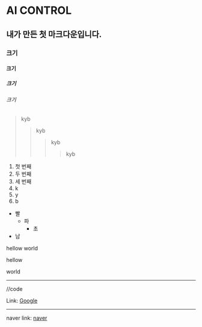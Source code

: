 # AI CONTROL

## 내가 만든 첫 마크다운입니다.
### 크기
#### 크기
##### 크기
###### 크기

>  kyb
>>  kyb
>>>  kyb
>>>> kyb

1. 첫 번째
2. 두 번째
3. 세 번째
1. k
3. y 
2. b

* 빨
    + 파
        - 초
* 남        

hellow
world

hellow

world

***

//code 

Link: [Google][googlelink]

[googlelink]: https://google.com "Go google"

***
naver
link: [naver][naverlink]

[naverlink]: https://naver.com " Go naver"


